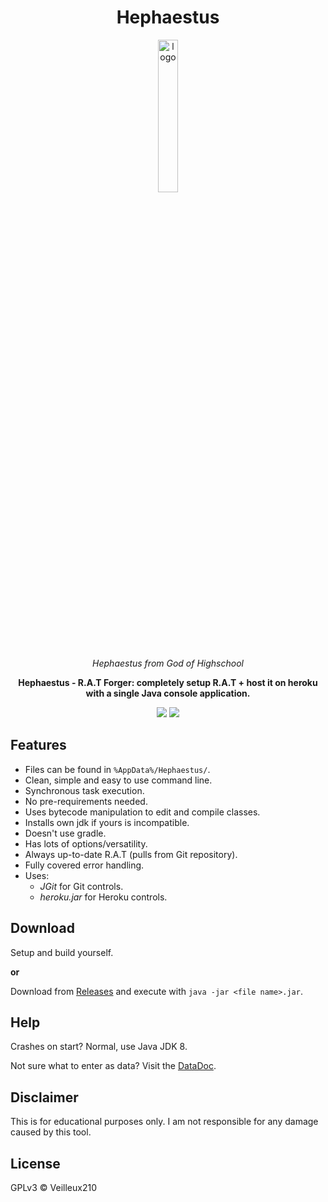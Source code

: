 <div align="center">

# Hephaestus

<img src="https://static.wikia.nocookie.net/godofhighschool/images/c/c8/Hephaestus_2.jpg" alt="logo" width="25%" />

<i>Hephaestus from God of Highschool</i>

**Hephaestus - R.A.T Forger: completely setup R.A.T + host it on heroku with a single Java console application.**

![](https://img.shields.io/badge/Apache%20Maven-C71A36?style=for-the-badge&logo=Apache%20Maven&logoColor=white)
![](https://img.shields.io/github/downloads/DxxxxY/Hephaestus/total?style=for-the-badge)

</div>

## Features
- Files can be found in `%AppData%/Hephaestus/`.
- Clean, simple and easy to use command line.
- Synchronous task execution.
- No pre-requirements needed.
- Uses bytecode manipulation to edit and compile classes.
- Installs own jdk if yours is incompatible.
- Doesn't use gradle.
- Has lots of options/versatility.
- Always up-to-date R.A.T (pulls from Git repository).
- Fully covered error handling.
- Uses:
    - *JGit* for Git controls.
    - *heroku.jar* for Heroku controls.

## Download
Setup and build yourself.

**or**

Download from [Releases](https://github.com/DxxxxY/Hephaestus/releases) and execute with `java -jar <file name>.jar`.

## Help
Crashes on start? Normal, use Java JDK 8.

Not sure what to enter as data? Visit the [DataDoc](DATADOC.md).

## Disclaimer
This is for educational purposes only. I am not responsible for any damage caused by this tool.

## License
GPLv3 © Veilleux210
